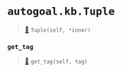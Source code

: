 # `autogoal.kb.Tuple`

> [📝](/usr/lib/python3/dist-packages/autogoal/kb/_data.py#L507)
> `Tuple(self, *inner)`

### `get_tag`

> [📝](/usr/lib/python3/dist-packages/autogoal/kb/_data.py#L283)
> `get_tag(self, tag)`

